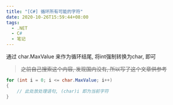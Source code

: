 ```yaml
---
title: "[C#] 循环所有可能的字符"
date: 2020-10-26T15:59:44+08:00
tags:
  - .NET
  - C#
  - 笔记
---
```


通过 char.MaxValue 来作为循环结尾, 将int强制转换为char, 即可

<!--more-->

> ~~之前自己搜索这个内容, 发现国内没有, 所以写了这个文章供参考~~ 

```csharp
for (int i = 0; i <= char.MaxValue; i++)
{
    // 此处放处理语句, (char)i 即为当前字符
}
```
 